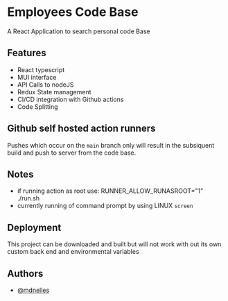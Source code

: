 # Employees Code Base

A React Application to search personal code Base

## Features

-  React typescript
-  MUI interface
-  API Calls to nodeJS
-  Redux State management
-  CI/CD integration with Github actions
-  Code Splitting

## Github self hosted action runners

Pushes which occur on the `main` branch only will result in the subsiquent build and push to server from the code base.

## Notes

-  if running action as root use: RUNNER_ALLOW_RUNASROOT="1" ./run.sh
-  currently running of command prompt by using LINUX `screen`

## Deployment

This project can be downloaded and built but will not work with out its own custom back end and environmental variables

## Authors

-  [@mdnelles](https://www.github.com/mdnelles)

